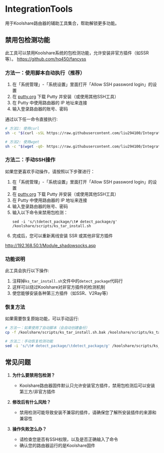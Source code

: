 # IntegrationTools

用于Koolshare路由器的辅助工具集合，帮助解锁更多功能。

## 禁用包检测功能

此工具可以禁用Koolshare系统的包检测功能，允许安装非官方插件（如SSR等）。
https://github.com/hq450/fancyss

### 方法一：使用脚本自动执行（推荐）
1. 在「系统管理」-「系统设置」里面打开「Allow SSH password login」的设置
2. 在 [putty.org](https://www.putty.org) 下载 Putty 并安装（或使用其他SSH工具）
3. 在 Putty 中使用路由器的 IP 地址来连接
4. 输入登录路由器的账号、密码

通过以下任一命令直接执行:

```bash
# 方法1: 使用curl
sh -c "$(curl -sSL https://raw.githubusercontent.com/liu294100/IntegrationTools/main/Asus_merlin/disable_detect_package.sh)"

# 方法2: 使用wget
sh -c "$(wget -qO- https://raw.githubusercontent.com/liu294100/IntegrationTools/main/Asus_merlin/disable_detect_package.sh)"
```

### 方法二：手动SSH操作

如果您更喜欢手动操作，请按照以下步骤进行：

1. 在「系统管理」-「系统设置」里面打开「Allow SSH password login」的设置
2. 在 [putty.org](https://www.putty.org) 下载 Putty 并安装（或使用其他SSH工具）
3. 在 Putty 中使用路由器的 IP 地址来连接
4. 输入登录路由器的账号、密码
5. 输入以下命令来禁用包检测：
   ```
   sed -i 's/\tdetect_package/\t# detect_package/g' /koolshare/scripts/ks_tar_install.sh
   ```
6. 完成后，您可以重新离线安装 SSR 或其他非官方插件

http://192.168.50.1/Module_shadowsocks.asp

### 功能说明

此工具会执行以下操作:
1. 注释掉`ks_tar_install.sh`文件中的`detect_package`代码行
2. 这样可以绕过Koolshare对非官方插件的检测机制
3. 使您能够安装各种第三方插件（如SSR、V2Ray等）

### 恢复方法

如果需要恢复原始功能，可以手动运行:
```bash
# 方法一：如果使用了自动脚本（会自动创建备份）
cp -f /koolshare/scripts/ks_tar_install.sh.bak /koolshare/scripts/ks_tar_install.sh

# 方法二：手动恢复检测功能
sed -i 's/\t# detect_package/\tdetect_package/g' /koolshare/scripts/ks_tar_install.sh
```

## 常见问题

1. **为什么要禁用包检测？**
   - Koolshare路由器固件默认只允许安装官方插件，禁用包检测后可以安装第三方/非官方插件

2. **修改后有什么风险？**
   - 禁用检测可能导致安装不兼容的插件，请确保您了解所安装插件的来源和兼容性

3. **操作失败怎么办？**
   - 请检查您是否有SSH权限，以及是否正确输入了命令
   - 确认您的路由器运行的是Koolshare固件
